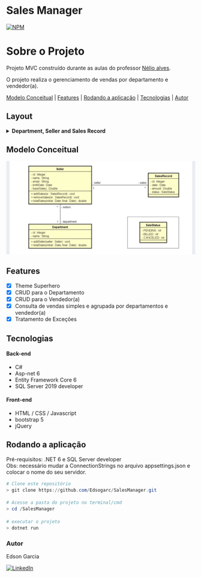 # Sales Manager

[![NPM](https://img.shields.io/npm/l/sales?style=plastic)](https://github.com/Edsogarc/SalesManager/blob/main/LICENSE)

# Sobre o Projeto
Projeto MVC construído durante as aulas do professor [Nélio alves](https://www.udemy.com/course/programacao-orientada-a-objetos-csharp/).
<p>O projeto realiza o gerenciamento de vendas por departamento e vendedor(a).</p>

<p>
  <a href="#modelo-conceitual">Modelo Conceitual</a> |
  <a href="#features">Features</a> |
  <a href="#rodando-a-aplicação">Rodando a aplicação</a> |
  <a href="#tecnologias">Tecnologias</a> |
  <a href="#autor">Autor</a>
</p>

## Layout
<!-- Department, Seller and Sales Record -->
<details>
  <summary><strong>Department, Seller and Sales Record</strong></summary>
  <img src="./SalesManager/wwwroot/images/gitHome.gif" alt="Home" />
  <img src="./SalesManager/wwwroot/images/Department.PNG" alt="Department" />
  <img src="./SalesManager/wwwroot/images/Seller1.PNG" alt="Seller" />
  <img src="./SalesManager/wwwroot/images/SellerCreate.PNG" alt="Create" />
  <img src="./SalesManager/wwwroot/images/SellerEdit.PNG" alt="Edit" />
  <img src="./SalesManager/wwwroot/images/SalesIdex.PNG" alt="Sales" />
  <img src="./SalesManager/wwwroot/images/SalesSimple.PNG" alt="Simple" />
  <img src="./SalesManager/wwwroot/images/SalesGrouping.PNG" alt="Grouping" />
</details>
  


## Modelo Conceitual
![modelo Conceitual](SalesManager/wwwroot/images/modeloConceitual.PNG)

## Features

- [x] Theme Superhero
- [x] CRUD para o Departamento
- [x] CRUD para o Vendedor(a)
- [x] Consulta de vendas simples e agrupada por departamentos e vendedor(a)
- [x] Tratamento de Exceções

## Tecnologias

#### Back-end
- C#
- Asp-net 6
- Entity Framework Core 6
- SQL Server 2019 developer

#### Front-end
- HTML / CSS / Javascript
- bootstrap 5
- jQuery

## Rodando a aplicação
Pré-requisitos: .NET 6 e SQL Server developer<br>
Obs: necessário mudar a ConnectionStrings no arquivo appsettings.json e colocar o nome do seu servidor. 

```powershell
# Clone este repositório
> git clone https://github.com/Edsogarc/SalesManager.git

# Acesse a pasta do projeto no terminal/cmd
> cd /SalesManager

# executar o projeto
> dotnet run
```

### Autor
Edson Garcia

[![LinkedIn](https://img.shields.io/badge/LinkedIn-0077B5?style=for-the-badge&logo=linkedin&logoColor=white)](https://www.linkedin.com/in/edsongarciadesousa/)


